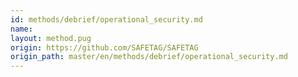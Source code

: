 ```yaml
---
id: methods/debrief/operational_security.md
name: 
layout: method.pug
origin: https://github.com/SAFETAG/SAFETAG
origin_path: master/en/methods/debrief/operational_security.md
---
```




